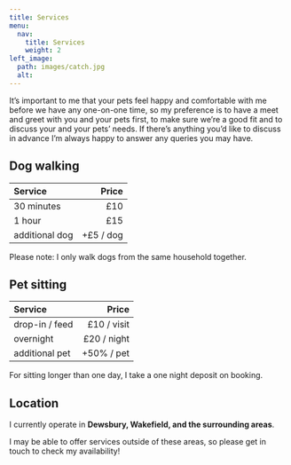 ```yaml
---
title: Services
menu:
  nav:
    title: Services
    weight: 2
left_image:
  path: images/catch.jpg
  alt:
---
```


It’s important to me that your pets feel happy and comfortable with me before we
have any one-on-one time, so my preference is to have a meet and greet with you
and your pets first, to make sure we’re a good fit and to discuss your and your
pets’ needs. If there’s anything you’d like to discuss in advance I’m always
happy to answer any queries you may have.

## Dog walking

| Service        |     Price |
| :------------- | --------: |
| 30 minutes     |       £10 |
| 1 hour         |       £15 |
| additional dog | +£5 / dog |

Please note: I only walk dogs from the same household together.

## Pet sitting

| Service        |       Price |
| :------------- | ----------: |
| drop-in / feed | £10 / visit |
| overnight      | £20 / night |
| additional pet |  +50% / pet |

For sitting longer than one day, I take a one night deposit on booking.

## Location

I currently operate in **Dewsbury, Wakefield, and the surrounding areas**.

I may be able to offer services outside of these areas, so please get in touch
to check my availability!
